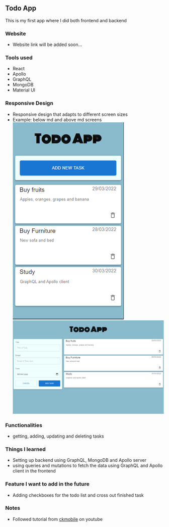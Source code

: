 ## Todo App 
This is my first app where I did both frontend and backend
### Website
- Website link will be added soon...
### Tools used
- React
- Apollo
- GraphQL
- MongoDB
- Material UI
### Responsive Design
- Responsive design that adapts to different screen sizes
- Example: below md and above md screens
![xs screens and above](./client/src/pictures/xs.png)
![md screens and above](./client/src/pictures/md.png)
### Functionalities
- getting, adding, updating and deleting tasks
### Things I learned
- Setting up backend using GraphQL, MongoDB and Apollo server
- using queries and mutations to fetch the data using GraphQL and Apollo client in the frontend
### Feature I want to add in the future
- Adding checkboxes for the todo list and cross out finished task
### Notes
- Followed tutorial from [ckmobile](https://www.youtube.com/watch?v=WkhfTCrBU1E&t=5s&ab_channel=ckmobile) on youtube